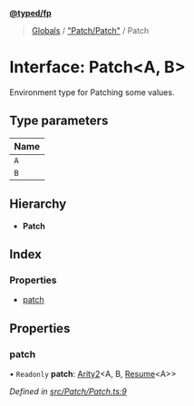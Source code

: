 **[@typed/fp](../README.md)**

> [Globals](../globals.md) / ["Patch/Patch"](../modules/_patch_patch_.md) / Patch

# Interface: Patch\<A, B>

Environment type for Patching some values.

## Type parameters

Name |
------ |
`A` |
`B` |

## Hierarchy

* **Patch**

## Index

### Properties

* [patch](_patch_patch_.patch.md#patch)

## Properties

### patch

• `Readonly` **patch**: [Arity2](../modules/_common_types_.md#arity2)\<A, B, [Resume](../modules/_resume_resume_.md#resume)\<A>>

*Defined in [src/Patch/Patch.ts:9](https://github.com/TylorS/typed-fp/blob/559f273/src/Patch/Patch.ts#L9)*

